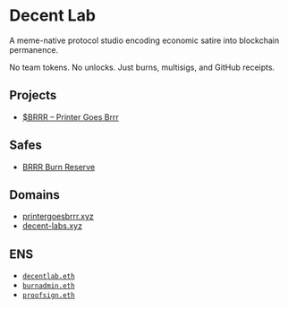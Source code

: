 # Decent Lab

A meme-native protocol studio encoding economic satire into blockchain permanence.

No team tokens. No unlocks. Just burns, multisigs, and GitHub receipts.

## Projects

- [$BRRR – Printer Goes Brrr](https://github.com/decent-lab-xyz/printergoesbrrr)

## Safes

- [BRRR Burn Reserve](./safe/brrr-burn-reserve.md)

## Domains

- [printergoesbrrr.xyz](https://printergoesbrrr.xyz)
- [decent-labs.xyz](https://decent-lab.xyz)

## ENS

- [`decentlab.eth`](https://app.ens.domains/name/decentlab.eth)
- [`burnadmin.eth`](https://app.ens.domains/name/burnadmin.eth)
- [`proofsign.eth`](https://app.ens.domains/name/proofsign.eth)
